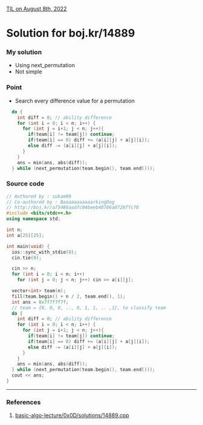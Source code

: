 [TIL on August 8th, 2022](../../TIL/2022/08/08-08-2022.md)
# **Solution for boj.kr/14889**

### My solution
- Using next_permutation
- Not simple

### Point
- Search every difference value for a permutation
```cpp
  do {
    int diff = 0; // ability difference
    for (int i = 0; i < n; i++) {
      for (int j = i+1; j < n; j++){
        if(team[i] != team[j]) continue;
        if(team[i] == 0) diff += (a[i][j] + a[j][i]);
        else diff -= (a[i][j] + a[j][i]);
      }
    }
    ans = min(ans, abs(diff));    
  } while (next_permutation(team.begin(), team.end()));
```

### Source code
```cpp
// Authored by : sukam09
// Co-authored by : BaaaaaaaaaaarkingDog
// http://boj.kr/a75486aadfc04beeb40786a0728ffc78
#include <bits/stdc++.h>
using namespace std;

int n;
int a[25][25];

int main(void) {
  ios::sync_with_stdio(0);
  cin.tie(0);

  cin >> n;
  for (int i = 0; i < n; i++)
    for (int j = 0; j < n; j++) cin >> a[i][j];

  vector<int> team(n);
  fill(team.begin() + n / 2, team.end(), 1);
  int ans = 0x7f7f7f7f;
  // team = {0, 0, 0, .., 0, 1, 1, .. ,1}, to classify team
  do {
    int diff = 0; // ability difference
    for (int i = 0; i < n; i++) {
      for (int j = i+1; j < n; j++){
        if(team[i] != team[j]) continue;
        if(team[i] == 0) diff += (a[i][j] + a[j][i]);
        else diff -= (a[i][j] + a[j][i]);
      }
    }
    ans = min(ans, abs(diff));    
  } while (next_permutation(team.begin(), team.end()));
  cout << ans;
}
```

___

### References
1. [basic-algo-lecture/0x0D/solutions/14889.cpp](https://github.com/encrypted-def/basic-algo-lecture/blob/master/0x0D/solutions/14889.cpp)